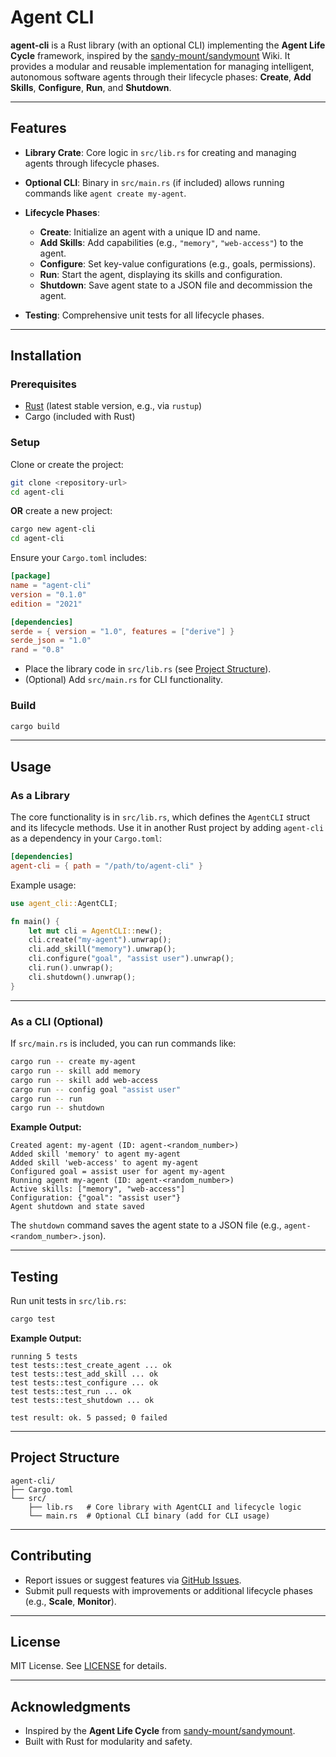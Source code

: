 # Agent CLI

**agent-cli** is a Rust library (with an optional CLI) implementing the **Agent Life Cycle** framework, inspired by the [sandy-mount/sandymount](https://github.com/sandy-mount/sandymount) Wiki. It provides a modular and reusable implementation for managing intelligent, autonomous software agents through their lifecycle phases: **Create**, **Add Skills**, **Configure**, **Run**, and **Shutdown**.

---

## Features

* **Library Crate**: Core logic in `src/lib.rs` for creating and managing agents through lifecycle phases.
* **Optional CLI**: Binary in `src/main.rs` (if included) allows running commands like `agent create my-agent`.
* **Lifecycle Phases**:

  * **Create**: Initialize an agent with a unique ID and name.
  * **Add Skills**: Add capabilities (e.g., `"memory"`, `"web-access"`) to the agent.
  * **Configure**: Set key-value configurations (e.g., goals, permissions).
  * **Run**: Start the agent, displaying its skills and configuration.
  * **Shutdown**: Save agent state to a JSON file and decommission the agent.
* **Testing**: Comprehensive unit tests for all lifecycle phases.

---

## Installation

### Prerequisites

* [Rust](https://www.rust-lang.org/tools/install) (latest stable version, e.g., via `rustup`)
* Cargo (included with Rust)

### Setup

Clone or create the project:

```bash
git clone <repository-url>
cd agent-cli
```

**OR** create a new project:

```bash
cargo new agent-cli
cd agent-cli
```

Ensure your `Cargo.toml` includes:

```toml
[package]
name = "agent-cli"
version = "0.1.0"
edition = "2021"

[dependencies]
serde = { version = "1.0", features = ["derive"] }
serde_json = "1.0"
rand = "0.8"
```

* Place the library code in `src/lib.rs` (see [Project Structure](#project-structure)).
* (Optional) Add `src/main.rs` for CLI functionality.

### Build

```bash
cargo build
```

---

## Usage

### As a Library

The core functionality is in `src/lib.rs`, which defines the `AgentCLI` struct and its lifecycle methods. Use it in another Rust project by adding `agent-cli` as a dependency in your `Cargo.toml`:

```toml
[dependencies]
agent-cli = { path = "/path/to/agent-cli" }
```

Example usage:

```rust
use agent_cli::AgentCLI;

fn main() {
    let mut cli = AgentCLI::new();
    cli.create("my-agent").unwrap();
    cli.add_skill("memory").unwrap();
    cli.configure("goal", "assist user").unwrap();
    cli.run().unwrap();
    cli.shutdown().unwrap();
}
```

---

### As a CLI (Optional)

If `src/main.rs` is included, you can run commands like:

```bash
cargo run -- create my-agent
cargo run -- skill add memory
cargo run -- skill add web-access
cargo run -- config goal "assist user"
cargo run -- run
cargo run -- shutdown
```

**Example Output:**

```
Created agent: my-agent (ID: agent-<random_number>)
Added skill 'memory' to agent my-agent
Added skill 'web-access' to agent my-agent
Configured goal = assist user for agent my-agent
Running agent my-agent (ID: agent-<random_number>)
Active skills: ["memory", "web-access"]
Configuration: {"goal": "assist user"}
Agent shutdown and state saved
```

The `shutdown` command saves the agent state to a JSON file (e.g., `agent-<random_number>.json`).

---

## Testing

Run unit tests in `src/lib.rs`:

```bash
cargo test
```

**Example Output:**

```
running 5 tests
test tests::test_create_agent ... ok
test tests::test_add_skill ... ok
test tests::test_configure ... ok
test tests::test_run ... ok
test tests::test_shutdown ... ok

test result: ok. 5 passed; 0 failed
```

---

## Project Structure

```
agent-cli/
├── Cargo.toml
└── src/
    ├── lib.rs   # Core library with AgentCLI and lifecycle logic
    └── main.rs  # Optional CLI binary (add for CLI usage)
```

---

## Contributing

* Report issues or suggest features via [GitHub Issues](https://github.com/<your-repo>/issues).
* Submit pull requests with improvements or additional lifecycle phases (e.g., **Scale**, **Monitor**).

---

## License

MIT License. See [LICENSE](./LICENSE) for details.

---

## Acknowledgments

* Inspired by the **Agent Life Cycle** from [sandy-mount/sandymount](https://github.com/sandy-mount/sandymount).
* Built with Rust for modularity and safety.